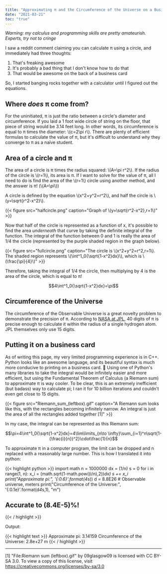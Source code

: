 ```yaml
---
title: "Approximating π and the Circumference of the Universe on a Business Card"
date: "2021-03-21"
toc: "true"
---
```


*Warning: my calculus and programming skills are pretty amateurish. Experts, try not to cringe*

I saw a reddit comment claiming you can calculate π using a circle, and immediately had three thoughts: 

1. That's freaking awesome
2. It's probably a bad thing that I don't know how to do that
3. That would be awesome on the back of a business card

So, I started banging rocks together with a calculator until I figured out the equations. 

## Where *does* π come from?

For the uninitiated, π is just the ratio between a circle's diameter and circumference. If you laid a 1 foot wide circle of string on the floor, that piece of string would be 3.14 feet long. In other words, its circumference is equal to π times the diameter: \\\(c=2\pi r\\\). There are plenty of efficient formulas to calculate the value of π, but it's difficult to understand *why* they converge to π as a naïve student. 

## Area of a circle and π

The area of a circle is π times the radius squared: \\\(A=\pi r^2\\\). If the radius of the circle is \\\(r=1\\\), its area is π. If I want to solve for the value of π, all I need to do is find the area of the \\\(r=1\\\) circle using another method, and the answer is π! (\\\(A=\pi\\\)) 

A circle is defined by the equation \\\(x^2+y^2=r^2\\\), and half the circle is \\\(y=\sqrt{r^2-x^2}\\\).

{{< figure src="halfcircle.png" caption="Graph of \\\(y=\sqrt{r^2-x^2},r=1\\\)" >}}

Now that half of the circle is represented as a function of x, it's possible to find the area *underneath* that curve by taking the definite integral of the function. The integral of the function between 0 and 1 is really the area of 1/4 the circle (represented by the purple shaded region in the graph below). 

{{< figure src="fullcircle.png" caption="The circle is \\\(x^2+y^2=r^2,r=1\\\). The shaded region represents \\\(\int^1_0{\sqrt{1-x^2}dx}\\\), which is \\\(\frac{\pi}{4}\\\)" >}}

Therefore, taking the integral of 1/4 the circle, then multiplying by 4 is the area of the circle, which is equal to π!

$$4\int^1_0{\sqrt{1-x^2}dx}=\pi$$

## Circumference of the Universe

The circumference of the Observable Universe is a great novelty problem to demonstrate the precision of π. According to [NASA at JPL](https://www.jpl.nasa.gov/edu/news/2016/3/16/how-many-decimals-of-pi-do-we-really-need/), 40 digits of π is precise enough to calculate it within the radius of a single hydrogen atom. JPL themselves only use 15 digits. 

## Putting it on a business card

As of writing this page, my very limited programming experience is in C++. Python looks like an awesome language, and its beautiful syntax is much more conducive to printing on a business card. 🙂 Using one of Python's many libraries to take the integral would be infinitely easier and more efficient, but using the Fundamental Theorem of Calculus (a Riemann sum) to approximate π is way cooler. To be clear, this is an extremely inefficient (but badass) way to calculate pi; I ran it for 10 billion iterations and couldn't even get close to 15 digits. 

{{< figure src="Riemann_sum_(leftbox).gif" caption="A Riemann sum looks like this, with the rectangles becoming infinitely narrow. An integral is just the area of all the rectangles added together [1]" >}}


In my case, the integral can be represented as this Riemann sum: 

$$\pi=4\int^1_0{\sqrt{1-x^2}dx}=4\lim\limits_{n\to \infty}\sum_{i=1}^n\sqrt{1-(\frac{i}{n})^2}\cdot\frac{1}{n}$$

To approximate π in a computer program, the limit can be dropped and n replaced with a reasonably large number. This is how I translated it into python: 

{{< highlight python >}}
import math
n = 1000000
dx = (1/n)
s = 0
for i in range(1, n):
    x_i = (math.sqrt(1-math.pow((i/n),2))*dx)
    s += x_i
print("Approximate pi:", '{:0.6}'.format(4*s))
d = 8.8E26 # Observable universe, meters
print("Circumference of the Universe:", '{:0.1e}'.format(d*4*s,1), "m")
## Accurate to (8.4E-5)%!
{{< / highlight >}}

Output: 

{{< highlight text >}}
Approximate pi: 3.14159
Circumference of the Universe: 2.8e+27 m
{{< / highlight >}}

---

[1] "File:Riemann sum (leftbox).gif" by 09glasgow09 is licensed with CC BY-SA 3.0. To view a copy of this license, visit https://creativecommons.org/licenses/by-sa/3.0